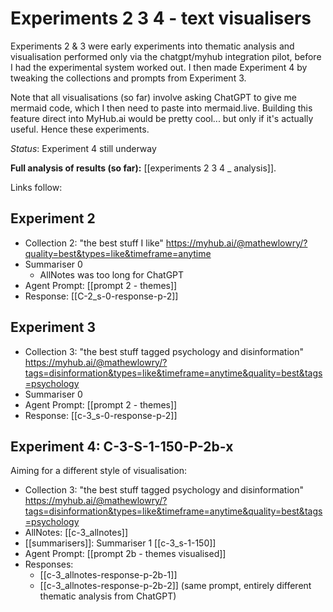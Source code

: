 # Experiments 2 3 4 - text visualisers

Experiments 2 & 3 were early experiments into thematic analysis and visualisation performed only via the chatgpt/myhub integration pilot, before I had the experimental system worked out. I then made Experiment 4 by tweaking the collections and prompts from Experiment 3.

Note that all visualisations (so far) involve asking ChatGPT to give me mermaid code, which I then need to paste into mermaid.live. Building this feature direct into MyHub.ai would be pretty cool... but only if it's actually useful. Hence these experiments.

*Status*: Experiment 4 still underway 

**Full analysis of results (so far):** [[experiments 2 3 4 _ analysis]].

Links follow:

## Experiment 2

* Collection 2: "the best stuff I like" https://myhub.ai/@mathewlowry/?quality=best&types=like&timeframe=anytime
* Summariser 0
	* AllNotes was too long for ChatGPT 
* Agent Prompt: [[prompt 2 - themes]]
* Response: [[C-2_s-0-response-p-2]]
## Experiment 3

* Collection 3: "the best stuff tagged psychology and disinformation" https://myhub.ai/@mathewlowry/?tags=disinformation&types=like&timeframe=anytime&quality=best&tags=psychology 
* Summariser 0
* Agent Prompt: [[prompt 2 - themes]]
* Response: [[c-3_s-0-response-p-2]]

## Experiment 4: C-3-S-1-150-P-2b-x

Aiming for a different style of visualisation:

* Collection 3: "the best stuff tagged psychology and disinformation" https://myhub.ai/@mathewlowry/?tags=disinformation&types=like&timeframe=anytime&quality=best&tags=psychology 
* AllNotes: [[c-3_allnotes]]
* [[summarisers]]: Summariser 1 [[c-3_s-1-150]]
* Agent Prompt: [[prompt 2b - themes visualised]]
* Responses: 
	* [[c-3_allnotes-response-p-2b-1]]
	* [[c-3_allnotes-response-p-2b-2]] (same prompt, entirely different thematic analysis from ChatGPT)
